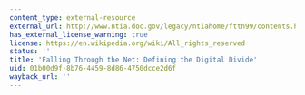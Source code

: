 ```yaml
---
content_type: external-resource
external_url: http://www.ntia.doc.gov/legacy/ntiahome/fttn99/contents.html
has_external_license_warning: true
license: https://en.wikipedia.org/wiki/All_rights_reserved
status: ''
title: 'Falling Through the Net: Defining the Digital Divide'
uid: 01b00d9f-8b76-4459-8d86-4750dcce2d6f
wayback_url: ''
---
```


